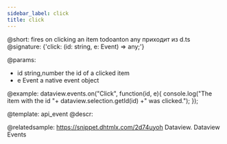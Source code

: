 ```yaml
---
sidebar_label: click
title: click
---          
```


@short: fires on clicking an item
todoanton any приходит из d.ts
@signature: {'click: (id: string, e: Event) => any;'}

@params:
- id 	string,number 		the id of a clicked item
- e 	Event 				a native event object


@example:
dataview.events.on("Click", function(id, e){
   console.log("The item with the id "+ dataview.selection.getId(id) +" was clicked.");
});


@template: api_event
@descr:

@relatedsample:
https://snippet.dhtmlx.com/2d74uyoh	Dataview. Dataview Events

